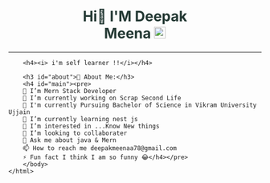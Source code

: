 <!DOCTYPE html>
<html lang="en">
    <head>
        <title>Hi I'M Deepak Meena</title>
    </head>
        <style>
            h1{
    border: 0;
    text-align: center;
    border-top: 2x solid 140;
    width: 50%;
    margin: 20px auto;
    color: rgb(36, 57, 52);
}
h4{
    border: 0;
    border-top: 3x solid 140;
    width: 50%;
    margin: 20px auto;
    color: rgb(36, 57, 52);
}
#cat{
    height: 23px;
    display: inline-block;
}
#about{
    text-align: left;
}
        </style>
    <body>
        <h1>Hi👋 I'M Deepak Meena
            <img
                src="https://camo.githubusercontent.com/ad38c424479dba43b6ded15fecfde6b53cf9fcd6ff3dc7715d5bcb43f8bbefb8/68747470733a2f2f6d656469612e67697068792e636f6d2f6d656469612f57556c706c634d704f43456d5447427442572f67697068792e676966"
                id="cat"
                data-cononical-src="https://media.giphy.com/media/WUlplcMpOCEmTGBtBW/giphy.gif"
                style="max-width: 100%; display: inline-block;"
                data-target="anmate-image.original-Image">
        </h1><hr>

        <h4><i> i'm self learner !!</i></h4>

        <h3 id="about">💫 About Me:</h3>
        <h4 id="main"><pre>
        🌱 I’m Mern Stack Developer 
        🔭 I’m currently working on Scrap Second Life 
        🏫 I'm currently Pursuing Bachelor of Science in Vikram University Ujjain
        🤝 I’m currently learning nest js 
        👀 I’m interested in ...Know New things 
        👯 I’m looking to collaborater 
        💬 Ask me about java & Mern 
        📫 How to reach me deepakmeenaa78@gmail.com 
        ⚡ Fun fact I think I am so funny 😂</h4></pre>
        </body>
    </html>
